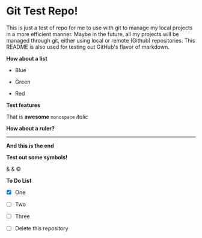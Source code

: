 # Git Test Repo!

This is just a test of repo for me to use with git to manage my local 
projects in a more efficient manner. Maybe in the future, all my projects
will be managed through git, either using local or remote (Github) 
repositories. This README is also used for testing out GitHub's flavor of
markdown.

**How about a list**

* Blue

* Green

* Red

**Text features**

That is __awesome__ `monospace` *italic* 

**How about a ruler?**

*** 

**And this is the end**

**Test out some symbols!**

&amp; &amp; &copy;

**To Do List**

- [x] One
- [ ] Two
- [ ] Three
- [ ] Delete this repository

